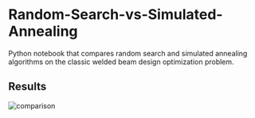 # Random-Search-vs-Simulated-Annealing

Python notebook that compares random search and simulated annealing algorithms on the classic welded beam design optimization problem.

## Results

![comparison](https://user-images.githubusercontent.com/54052939/215277396-e68f9d57-8be9-4a25-8e17-fc0c4a9f3a41.png)
